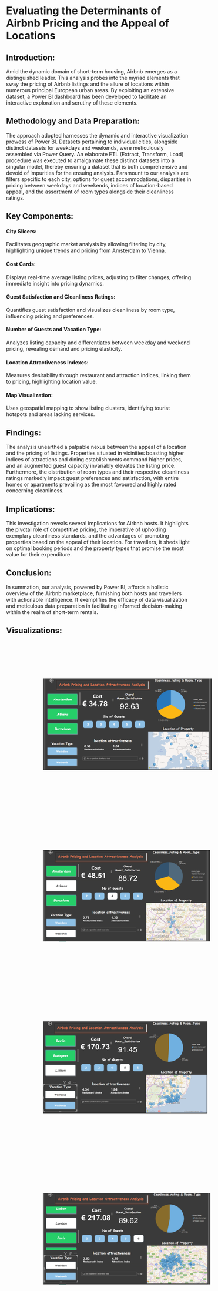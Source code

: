 # Evaluating the Determinants of Airbnb Pricing and the Appeal of Locations

## Introduction:
Amid the dynamic domain of short-term housing, Airbnb emerges as a distinguished leader. This analysis probes into the myriad elements that sway the pricing of Airbnb listings and the allure of locations within numerous principal European urban areas. By exploiting an extensive dataset, a Power BI dashboard has been developed to facilitate an interactive exploration and scrutiny of these elements.

## Methodology and Data Preparation:
The approach adopted harnesses the dynamic and interactive visualization prowess of Power BI. Datasets pertaining to individual cities, alongside distinct datasets for weekdays and weekends, were meticulously assembled via Power Query. An elaborate ETL (Extract, Transform, Load) procedure was executed to amalgamate these distinct datasets into a singular model, thereby ensuring a dataset that is both comprehensive and devoid of impurities for the ensuing analysis. Paramount to our analysis are filters specific to each city, options for guest accommodations, disparities in pricing between weekdays and weekends, indices of location-based appeal, and the assortment of room types alongside their cleanliness ratings.

## Key Components:
#### City Slicers:
Facilitates geographic market analysis by allowing filtering by city, highlighting unique trends and pricing from Amsterdam to Vienna.

#### Cost Cards: 
Displays real-time average listing prices, adjusting to filter changes, offering immediate insight into pricing dynamics.

#### Guest Satisfaction and Cleanliness Ratings: 
Quantifies guest satisfaction and visualizes cleanliness by room type, influencing pricing and preferences.

#### Number of Guests and Vacation Type: 
Analyzes listing capacity and differentiates between weekday and weekend pricing, revealing demand and pricing elasticity.

#### Location Attractiveness Indexes: 
Measures desirability through restaurant and attraction indices, linking them to pricing, highlighting location value.

#### Map Visualization: 
Uses geospatial mapping to show listing clusters, identifying tourist hotspots and areas lacking services.

## Findings:
The analysis unearthed a palpable nexus between the appeal of a location and the pricing of listings. Properties situated in vicinities boasting higher indices of attractions and dining establishments command higher prices, and an augmented guest capacity invariably elevates the listing price. Furthermore, the distribution of room types and their respective cleanliness ratings markedly impact guest preferences and satisfaction, with entire homes or apartments prevailing as the most favoured and highly rated concerning cleanliness.

## Implications:
This investigation reveals several implications for Airbnb hosts. It highlights the pivotal role of competitive pricing, the imperative of upholding exemplary cleanliness standards, and the advantages of promoting properties based on the appeal of their location. For travellers, it sheds light on optimal booking periods and the property types that promise the most value for their expenditure.

## Conclusion:
In summation, our analysis, powered by Power BI, affords a holistic overview of the Airbnb marketplace, furnishing both hosts and travellers with actionable intelligence. It exemplifies the efficacy of data visualization and meticulous data preparation in facilitating informed decision-making within the realm of short-term rentals.

## Visualizations:

<a href="https://github.com/Saitejareddyv/Airbnb_Power-BI/blob/main/Screenshot%202024-03-12%20195604.png" target="_blank"><img style="margin: 100px" src="https://github.com/Saitejareddyv/Airbnb_Power-BI/blob/main/Screenshot%202024-03-12%20195604.png" alt="Python" height="250" /></a> 

<a href="https://github.com/Saitejareddyv/Airbnb_Power-BI/blob/main/Screenshot%202024-03-12%20195839.png" target="_blank"><img style="margin: 100px" src="https://github.com/Saitejareddyv/Airbnb_Power-BI/blob/main/Screenshot%202024-03-12%20195839.png" alt="Python" height="250" /></a>

<a href="https://github.com/Saitejareddyv/Airbnb_Power-BI/blob/main/Screenshot%202024-03-12%20200005.png" target="_blank"><img style="margin: 100px" src="https://github.com/Saitejareddyv/Airbnb_Power-BI/blob/main/Screenshot%202024-03-12%20200005.png" alt="Python" height="250" /></a>

<a href="https://github.com/Saitejareddyv/Airbnb_Power-BI/blob/main/Screenshot%202024-03-12%20200430.png" target="_blank"><img style="margin: 100px" src="https://github.com/Saitejareddyv/Airbnb_Power-BI/blob/main/Screenshot%202024-03-12%20200430.png" alt="Python" height="250" /></a>
